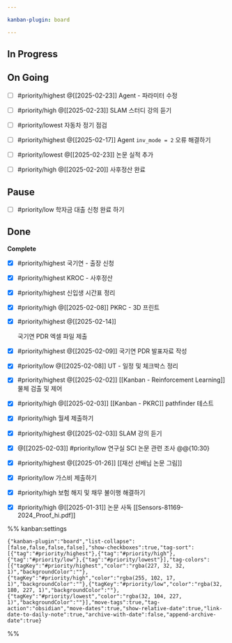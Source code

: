 ```yaml
---

kanban-plugin: board

---
```


## In Progress



## On Going

- [ ] #priority/highest
	@[[2025-02-23]]
	Agent - 파라미터 수정
- [ ] #priority/high @[[2025-02-23]]
	SLAM 스터디 강의 듣기
- [ ] #priority/lowest 
	자동차 정기 점검
- [ ] #priority/highest @[[2025-02-17]]
	Agent `inv_mode = 2` 오류 해결하기
- [ ] #priority/lowest 
	@[[2025-02-23]]
	논문 실적 추가
- [ ] #priority/high 
	@[[2025-02-20]]
	사후정산 완료


## Pause

- [ ] #priority/low 
	학자금 대출 신청 완료 하기


## Done

**Complete**
- [x] #priority/highest 
	국기연 - 출장 신청
- [x] #priority/highest KROC - 사후정산
- [x] #priority/highest 
	신입생 시간표 정리
- [x] #priority/high
	@[[2025-02-08]]
	PKRC - 3D 프린트
- [x] #priority/highest @[[2025-02-14]]
	
	국기연 PDR 엑셀 파일 제출
- [x] #priority/highest  @[[2025-02-09]]
	국기연 PDR 발표자료 작성
- [x] #priority/low
	@[[2025-02-08]]
	UT - 일정 및 체크박스 정리
- [x] #priority/highest @[[2025-02-02]]
	[[Kanban - Reinforcement Learning]]
	물체 검출 및 제어
- [x] #priority/high 
	@[[2025-02-03]]
	[[Kanban - PKRC]]
	pathfinder 테스트
- [x] #priority/high
	월세 제출하기
- [x] #priority/highest @[[2025-02-03]]
	SLAM 강의 듣기
- [x] @[[2025-02-03]]
	#priority/low 
	연구실 SCI 논문 관련 조사 @@{10:30}
- [x] #priority/highest 
	@[[2025-01-26]]
	[[재선 선배님 논문 그림]]
- [x] #priority/low 
	가스비 제출하기
- [x] #priority/high 
	보험 해지 및 채무 불이행 해결하기
- [x] #priority/high @[[2025-01-31]]
	논문 사독
	[[Sensors-81169-2024_Proof_hi.pdf]]




%% kanban:settings
```
{"kanban-plugin":"board","list-collapse":[false,false,false,false],"show-checkboxes":true,"tag-sort":[{"tag":"#priority/highest"},{"tag":"#priority/high"},{"tag":"#priority/low"},{"tag":"#priority/lowest"}],"tag-colors":[{"tagKey":"#priority/highest","color":"rgba(227, 32, 32, 1)","backgroundColor":""},{"tagKey":"#priority/high","color":"rgba(255, 102, 17, 1)","backgroundColor":""},{"tagKey":"#priority/low","color":"rgba(32, 180, 227, 1)","backgroundColor":""},{"tagKey":"#priority/lowest","color":"rgba(32, 104, 227, 1)","backgroundColor":""}],"move-tags":true,"tag-action":"obsidian","move-dates":true,"show-relative-date":true,"link-date-to-daily-note":true,"archive-with-date":false,"append-archive-date":true}
```
%%